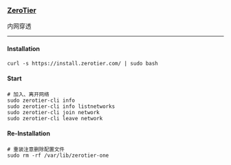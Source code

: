 ### [ZeroTier](http://www.zerotier.com/download.shtml)
内网穿透

---

#### Installation
```
curl -s https://install.zerotier.com/ | sudo bash
```

#### Start
```
# 加入、离开网络
sudo zerotier-cli info
sudo zerotier-cli info listnetworks
sudo zerotier-cli join network
sudo zerotier-cli leave network
```

#### Re-Installation
```
# 重装注意删除配置文件
sudo rm -rf /var/lib/zerotier-one
```

